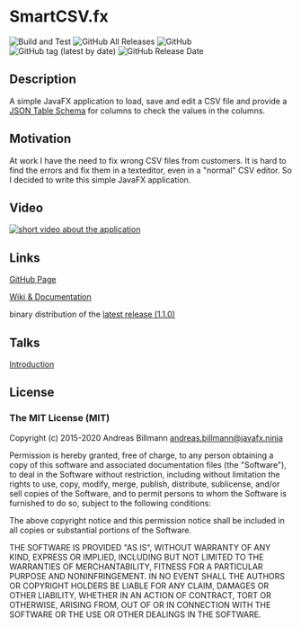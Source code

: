 # SmartCSV.fx
![Build and Test](https://github.com/frosch95/SmartCSV.fx/workflows/Build%20and%20Test%20with%20Gradle/badge.svg) ![GitHub All Releases](https://img.shields.io/github/downloads/frosch95/SmartCSV.fx/total) ![GitHub](https://img.shields.io/github/license/frosch95/SmartCSV.fx) ![GitHub tag (latest by date)](https://img.shields.io/github/v/tag/frosch95/SmartCSV.fx?label=version) ![GitHub Release Date](https://img.shields.io/github/release-date/frosch95/SmartCSV.fx)
## Description
A simple JavaFX application to load, save and edit a CSV file and provide a [JSON Table Schema](http://specs.frictionlessdata.io/json-table-schema/) for columns to check the values in the columns.

## Motivation
At work I have the need to fix wrong CSV files from customers. It is hard to find the errors and fix them in a texteditor, 
even in a "normal" CSV editor. So I decided to write this simple JavaFX application.

## Video
[![short video about the application](http://img.youtube.com/vi/eUh_WLx1OwI/0.jpg)](https://youtu.be/eUh_WLx1OwI)

## Links
[GitHub Page](http://frosch95.github.io/SmartCSV.fx/)

[Wiki & Documentation](https://github.com/frosch95/SmartCSV.fx/wiki)

binary distribution of the [latest release (1.1.0)](https://github.com/frosch95/SmartCSV.fx/releases/download/1.1.0/SmartCSV.fx-1.1.0.zip)

## Talks
[Introduction](http://javafx.ninja/talks/introduction/)

## License
### The MIT License (MIT)


Copyright (c) 2015-2020 Andreas Billmann <andreas.billmann@javafx.ninja>



Permission is hereby granted, free of charge, to any person obtaining a copy
of this software and associated documentation files (the "Software"), to deal
in the Software without restriction, including without limitation the rights
to use, copy, modify, merge, publish, distribute, sublicense, and/or sell
copies of the Software, and to permit persons to whom the Software is
furnished to do so, subject to the following conditions:



The above copyright notice and this permission notice shall be included in
all copies or substantial portions of the Software.



THE SOFTWARE IS PROVIDED "AS IS", WITHOUT WARRANTY OF ANY KIND, EXPRESS OR
IMPLIED, INCLUDING BUT NOT LIMITED TO THE WARRANTIES OF MERCHANTABILITY,
FITNESS FOR A PARTICULAR PURPOSE AND NONINFRINGEMENT.  IN NO EVENT SHALL THE
AUTHORS OR COPYRIGHT HOLDERS BE LIABLE FOR ANY CLAIM, DAMAGES OR OTHER
LIABILITY, WHETHER IN AN ACTION OF CONTRACT, TORT OR OTHERWISE, ARISING FROM,
OUT OF OR IN CONNECTION WITH THE SOFTWARE OR THE USE OR OTHER DEALINGS IN
THE SOFTWARE.
